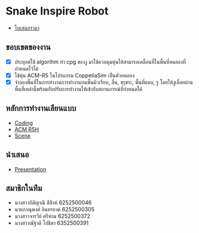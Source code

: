 # Snake Inspire Robot
* [ใบเสนอราคา](https://github.com/PACHJARAWEE/SNAKE/wiki/Snake-Inspire-Robot#%E0%B9%83%E0%B8%9A%E0%B9%80%E0%B8%AA%E0%B8%99%E0%B8%AD%E0%B8%A3%E0%B8%B2%E0%B8%84%E0%B8%B2)

## ขอบเขตของงาน
* [X] ประยุกต์ใช้ algorihm ทำ cpg ของงู มาใช้ควบคุมหุ่นให้สามารถเคลื่อนที่ในพื้นที่ทดลองที่กำหนดไว้ได้
* [X] ใช้หุ่น ACM-R5 ในโปรแกรม CoppeliaSim เป็นตัวทดลอง
* [X] จำลองพื้นที่ในการทำงานการทำงานบนพื้นผิวเรียบ, ลื่น, ขรุขระ, พื้นที่แคบ, รู โดยให้งูเลื่อยผ่านพื้นที่เหล่านี้พร้อมกับปรับการทำงานให้เข้ากับสถานการณ์ที่กำหนดใด้

## หลักการทำงานเลียนแบบ
* [Coding](https://github.com/PACHJARAWEE/SNAKE/wiki/How-snake-works%3F)
* [ACM R5H](https://github.com/PACHJARAWEE/SNAKE/wiki/Environment-CoppeliaSim#acm-r5h)
* [Scene](https://github.com/PACHJARAWEE/SNAKE/wiki/Environment-CoppeliaSim#%E0%B8%9E%E0%B8%B7%E0%B9%89%E0%B8%99%E0%B8%97%E0%B8%B5%E0%B9%88%E0%B8%88%E0%B8%B3%E0%B8%A5%E0%B8%AD%E0%B8%87%E0%B8%81%E0%B8%B2%E0%B8%A3%E0%B8%97%E0%B8%B3%E0%B8%87%E0%B8%B2%E0%B8%99)

## นำเสนอ
* [Presentation](https://www.canva.com/design/DAFBhu1iLQM/q4OsFuZrIbu3jcEajTeaUw/view?utm_content=DAFBhu1iLQM&utm_campaign=designshare&utm_medium=link&utm_source=publishsharelink)

## สมาชิกในทีม
   +  นางสาวกิติญาณี  สีสิงห์      6252500046
   +  นายภาณุพงศ์    อินทรยงค์   6252500305
   +  นางสาวจารวีย์    ศรีห่าน     6252500372
   +  นางสาวณัฐวดี    โปธิตา     6352500391
